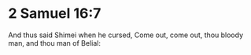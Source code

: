 # 2 Samuel 16:7

And thus said Shimei when he cursed, Come out, come out, thou bloody man, and thou man of Belial: